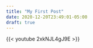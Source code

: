 ```yaml
---
title: "My First Post"
date: 2020-12-20T23:49:01-05:00
draft: true
---
```


{{< youtube 2xkNJL4gJ9E >}}